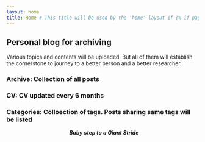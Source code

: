 ```yaml
---
layout: home
title: Home # This title will be used by the 'home' layout if {% if page.title %} is present
---
```


## Personal blog for archiving
Various topics and contents will be uploaded. But all of them will establish the cornerstone to journey to a better person and a better researcher. 

### Archive: Collection of all posts

### CV: CV updated every 6 months

### Categories: Colloection of tags. Posts sharing same tags will be listed

<div align="center" markdown="1">
  
  ***Baby step to a Giant Stride***

</div>
